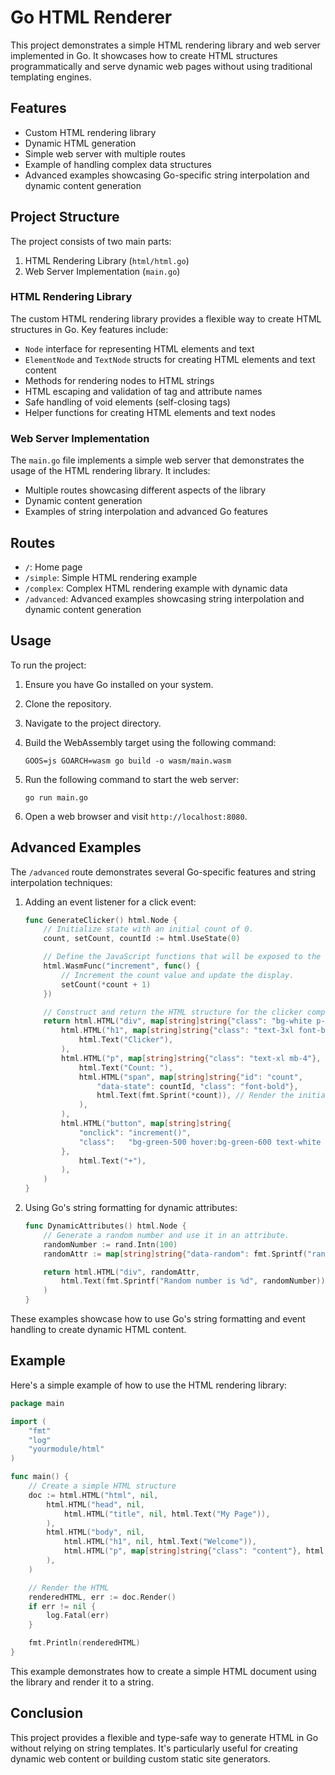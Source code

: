 # Go HTML Renderer

This project demonstrates a simple HTML rendering library and web server implemented in Go. It showcases how to create HTML structures programmatically and serve dynamic web pages without using traditional templating engines.

## Features

- Custom HTML rendering library
- Dynamic HTML generation
- Simple web server with multiple routes
- Example of handling complex data structures
- Advanced examples showcasing Go-specific string interpolation and dynamic content generation

## Project Structure

The project consists of two main parts:

1. HTML Rendering Library (`html/html.go`)
2. Web Server Implementation (`main.go`)

### HTML Rendering Library

The custom HTML rendering library provides a flexible way to create HTML structures in Go. Key features include:

- `Node` interface for representing HTML elements and text
- `ElementNode` and `TextNode` structs for creating HTML elements and text content
- Methods for rendering nodes to HTML strings
- HTML escaping and validation of tag and attribute names
- Safe handling of void elements (self-closing tags)
- Helper functions for creating HTML elements and text nodes

### Web Server Implementation

The `main.go` file implements a simple web server that demonstrates the usage of the HTML rendering library. It includes:

- Multiple routes showcasing different aspects of the library
- Dynamic content generation
- Examples of string interpolation and advanced Go features

## Routes

- `/`: Home page
- `/simple`: Simple HTML rendering example
- `/complex`: Complex HTML rendering example with dynamic data
- `/advanced`: Advanced examples showcasing string interpolation and dynamic content generation

## Usage

To run the project:

1. Ensure you have Go installed on your system.
2. Clone the repository.
3. Navigate to the project directory.
4. Build the WebAssembly target using the following command:

   ```
   GOOS=js GOARCH=wasm go build -o wasm/main.wasm
   ```

5. Run the following command to start the web server:

   ```
   go run main.go
   ```

6. Open a web browser and visit `http://localhost:8080`.

## Advanced Examples

The `/advanced` route demonstrates several Go-specific features and string interpolation techniques:

1. Adding an event listener for a click event:
   ```go
   func GenerateClicker() html.Node {
       // Initialize state with an initial count of 0.
       count, setCount, countId := html.UseState(0)

       // Define the JavaScript functions that will be exposed to the global scope.
       html.WasmFunc("increment", func() {
           // Increment the count value and update the display.
           setCount(*count + 1)
       })

       // Construct and return the HTML structure for the clicker component.
       return html.HTML("div", map[string]string{"class": "bg-white p-8 rounded-lg shadow-md text-center"},
           html.HTML("h1", map[string]string{"class": "text-3xl font-bold mb-4"},
               html.Text("Clicker"),
           ),
           html.HTML("p", map[string]string{"class": "text-xl mb-4"},
               html.Text("Count: "),
               html.HTML("span", map[string]string{"id": "count",
                   "data-state": countId, "class": "font-bold"},
                   html.Text(fmt.Sprint(*count)), // Render the initial count value.
               ),
           ),
           html.HTML("button", map[string]string{
               "onclick": "increment()",
               "class":   "bg-green-500 hover:bg-green-600 text-white font-bold py-2 px-4 rounded mr-2 focus:outline-none focus:shadow-outline",
           },
               html.Text("+"),
           ),
       )
   }
   ```

2. Using Go's string formatting for dynamic attributes:
   ```go
   func DynamicAttributes() html.Node {
       // Generate a random number and use it in an attribute.
       randomNumber := rand.Intn(100)
       randomAttr := map[string]string{"data-random": fmt.Sprintf("random-%d", randomNumber)}

       return html.HTML("div", randomAttr,
           html.Text(fmt.Sprintf("Random number is %d", randomNumber)),
       )
   }
   ```

These examples showcase how to use Go's string formatting and event handling to create dynamic HTML content.

## Example

Here's a simple example of how to use the HTML rendering library:

```go
package main

import (
    "fmt"
    "log"
    "yourmodule/html"
)

func main() {
    // Create a simple HTML structure
    doc := html.HTML("html", nil,
        html.HTML("head", nil,
            html.HTML("title", nil, html.Text("My Page")),
        ),
        html.HTML("body", nil,
            html.HTML("h1", nil, html.Text("Welcome")),
            html.HTML("p", map[string]string{"class": "content"}, html.Text("This is a paragraph.")),
        ),
    )

    // Render the HTML
    renderedHTML, err := doc.Render()
    if err != nil {
        log.Fatal(err)
    }

    fmt.Println(renderedHTML)
}
```

This example demonstrates how to create a simple HTML document using the library and render it to a string.

## Conclusion

This project provides a flexible and type-safe way to generate HTML in Go without relying on string templates. It's particularly useful for creating dynamic web content or building custom static site generators.
